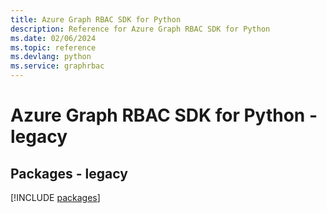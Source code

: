 ```yaml
---
title: Azure Graph RBAC SDK for Python
description: Reference for Azure Graph RBAC SDK for Python
ms.date: 02/06/2024
ms.topic: reference
ms.devlang: python
ms.service: graphrbac
---
```

# Azure Graph RBAC SDK for Python - legacy
## Packages - legacy
[!INCLUDE [packages](graph-rbac-index.md)]